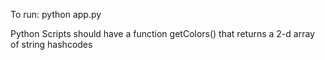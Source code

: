 To run: python app.py

Python Scripts should have a function getColors() that returns a 2-d array of string hashcodes
